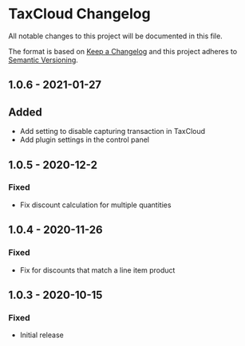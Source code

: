 # TaxCloud Changelog

All notable changes to this project will be documented in this file.

The format is based on [Keep a Changelog](http://keepachangelog.com/) and this project adheres to [Semantic Versioning](http://semver.org/).

## 1.0.6 - 2021-01-27
## Added
- Add setting to disable capturing transaction in TaxCloud
- Add plugin settings in the control panel

## 1.0.5 - 2020-12-2
### Fixed
- Fix discount calculation for multiple quantities

## 1.0.4 - 2020-11-26
### Fixed
- Fix for discounts that match a line item product

## 1.0.3 - 2020-10-15
### Fixed
- Initial release